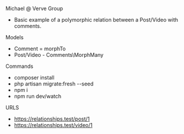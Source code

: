 Michael @ Verve Group

- Basic example of a polymorphic relation between a Post/Video with comments.

Models
- Comment = morphTo
- Post/Video - Comments\MorphMany

Commands
- composer install
- php artisan migrate:fresh --seed
- npm i
- npm run dev/watch

URLS
- https://relationships.test/post/1
- https://relationships.test/video/1